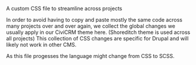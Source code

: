 A custom CSS file to streamline across projects

In order to avoid having to copy and paste mostly the same code across many projects over and over again, we collect the global changes we usually apply in our CiviCRM theme here. 
(Shoreditch theme is used across all projects) 
This collection of CSS changes are specific for Drupal and will likely not work in other CMS.

As this file progesses the language might change from CSS to SCSS.
